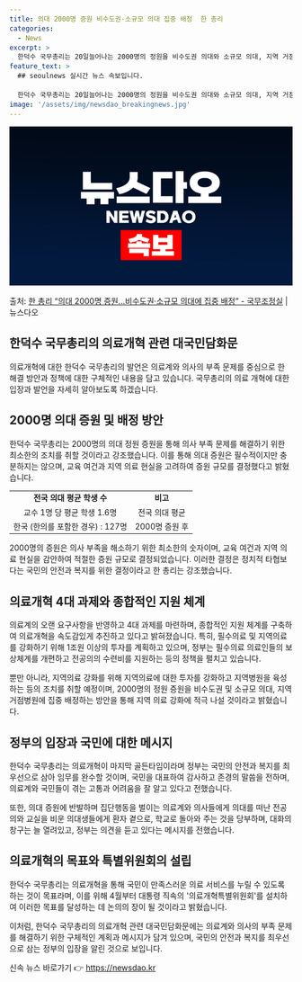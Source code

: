 ```yaml
---
title: 의대 2000명 증원 비수도권·소규모 의대 집중 배정  한 총리
categories:
  - News
excerpt: >
  한덕수 국무총리는 20일늘어나는 2000명의 정원을 비수도권 의대와 소규모 의대, 지역 거점병원 역할을 수행…
feature_text: >
  ## seoulnews 실시간 뉴스 속보입니다.

  한덕수 국무총리는 20일늘어나는 2000명의 정원을 비수도권 의대와 소규모 의대, 지역 거점병원 역할을 수행…
image: '/assets/img/newsdao_breakingnews.jpg'
---
```


![뉴스다오 속보](/assets/img/newsdao_breakingnews.jpg)

<p>출처: <a href="https://newsdao.kr/3387" rel="dofollow">한 총리 “의대 2000명 증원…비수도권·소규모 의대에 집중 배정” - 국무조정실</a> | 뉴스다오</p>

<h2 data-ke-size="size26">한덕수 국무총리의 의료개혁 관련 대국민담화문</h2>

의료개혁에 대한 한덕수 국무총리의 발언은 의료계와 의사의 부족 문제를 중심으로 한 해결 방안과 정책에 대한 구체적인 내용을 담고 있습니다. 국무총리의 의료 개혁에 대한 입장과 발언을 자세히 알아보도록 하겠습니다.

<h2 data-ke-size="size24">2000명 의대 증원 및 배정 방안</h2>

<p data-ke-size="size16">한덕수 국무총리는 2000명의 의대 정원 증원을 통해 의사 부족 문제를 해결하기 위한 최소한의 조치를 취할 것이라고 강조했습니다. 이를 통해 의대 증원은 필수적이지만 충분하지는 않으며, 교육 여건과 지역 의료 현실을 고려하여 증원 규모를 결정했다고 밝혔습니다.</p>

<table>
  <tr>
    <td style="text-align: center; height: 17px;"><b>전국 의대 평균 학생 수</b></td>
    <td style="text-align: center; height: 17px;"><b>비고</b></td>
  </tr>
  <tr>
    <td style="text-align: center; height: 17px;">교수 1명 당 평균 학생 1.6명</td>
    <td style="text-align: center; height: 17px;">전국 의대 평균</td>
  </tr>
  <tr>
    <td style="text-align: center; height: 17px;">한국 (한의를 포함한 경우) : 127명</td>
    <td style="text-align: center; height: 17px;">2000명 증원 후</td>
  </tr>
</table>

<p data-ke-size="size16">2000명의 증원은 의사 부족을 해소하기 위한 최소한의 숫자이며, 교육 여건과 지역 의료 현실을 감안하여 적절한 증원 규모로 결정되었습니다. 이러한 결정은 정치적 타협보다는 국민의 안전과 복지를 위한 결정이라고 한 총리는 강조했습니다.</p>

<h2 data-ke-size="size24">의료개혁 4대 과제와 종합적인 지원 체계</h2>

<p data-ke-size="size16">의료계의 오랜 요구사항을 반영하고 4대 과제를 마련하며, 종합적인 지원 체계를 구축하여 의료개혁을 속도감있게 추진하고 있다고 밝혀졌습니다. 특히, 필수의료 및 지역의료를 강화하기 위해 1조원 이상의 투자를 계획하고 있으며, 정부는 필수의료 의료인들의 보상체계를 개편하고 전공의의 수련비를 지원하는 등의 정책을 펼치고 있습니다.</p>

<p data-ke-size="size16">뿐만 아니라, 지역의료 강화를 위해 지역의료에 대한 투자를 강화하고 지역병원을 육성하는 등의 조치를 취할 예정이며, 2000명의 정원 증원을 비수도권 및 소규모 의대, 지역 거점병원에 집중 배정하는 방안을 통해 지역 의료 강화에 적극 나설 것이라고 밝혔습니다.</p>

<h2 data-ke-size="size24">정부의 입장과 국민에 대한 메시지</h2>

<p data-ke-size="size16">한덕수 국무총리는 의료개혁이 마지막 골든타임이라며 정부는 국민의 안전과 복지를 최우선으로 삼아 임무를 완수할 것이며, 국민을 대표하여 감사하고 존경의 말씀을 전하며, 의료계와 국민들이 겪는 고통과 어려움을 잘 알고 있다고 전했습니다.</p>

<p data-ke-size="size16">또한, 의대 증원에 반발하며 집단행동을 벌이는 의료계와 의사들에게 의대를 떠난 전공의와 교실을 비운 의대생들에게 환자 곁으로, 학교로 돌아와 주는 것을 당부하며, 대화의 창구는 늘 열려있고, 정부는 의견을 듣고 있다는 메시지를 전했습니다.</p>

<h2 data-ke-size="size24">의료개혁의 목표와 특별위원회의 설립</h2>

<p data-ke-size="size16">한덕수 국무총리는 의료개혁을 통해 국민이 만족스러운 의료 서비스를 누릴 수 있도록 하는 것이 목표라며, 이를 위해 4월부터 대통령 직속의 '의료개혁특별위원회'를 설치하여 이러한 목표를 달성하는 데 논의의 장이 될 것이라고 밝혔습니다.</p>

이처럼, 한덕수 국무총리의 의료개혁 관련 대국민담화문에는 의료계와 의사의 부족 문제를 해결하기 위한 구체적인 계획과 메시지가 담겨 있으며, 국민의 안전과 복지를 최우선으로 삼는 정부의 입장을 알린 것으로 보입니다. 

신속 뉴스 바로가기 👉 <a href="https://newsdao.kr" rel="dofollow">https://newsdao.kr</a>


